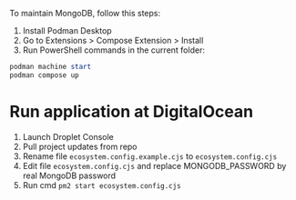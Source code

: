 To maintain MongoDB, follow this steps:

1. Install Podman Desktop
2. Go to Extensions > Compose Extension > Install
3. Run PowerShell commands in the current folder:

```PowerShell
podman machine start
podman compose up
```

# Run application at DigitalOcean

1. Launch Droplet Console
2. Pull project updates from repo
3. Rename file `ecosystem.config.example.cjs` to `ecosystem.config.cjs`
4. Edit file `ecosystem.config.cjs` and replace MONGODB_PASSWORD by real MongoDB password
5. Run cmd `pm2 start ecosystem.config.cjs`
